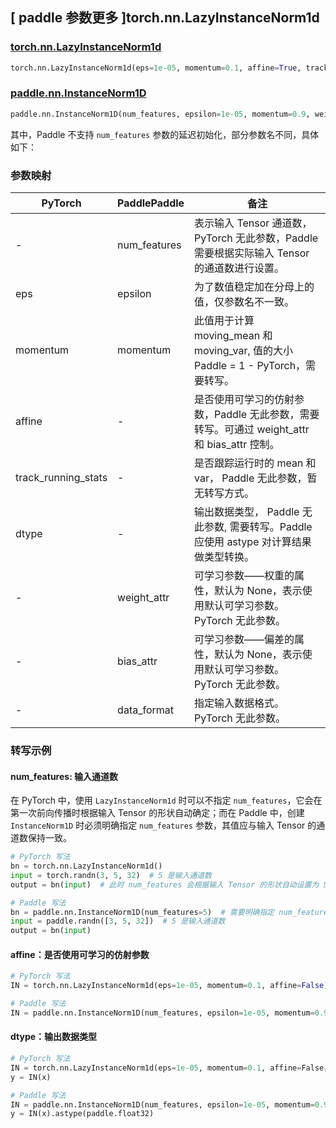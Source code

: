 ## [ paddle 参数更多 ]torch.nn.LazyInstanceNorm1d
### [torch.nn.LazyInstanceNorm1d](https://pytorch.org/docs/stable/generated/torch.nn.LazyInstanceNorm1d.html)

```python
torch.nn.LazyInstanceNorm1d(eps=1e-05, momentum=0.1, affine=True, track_running_stats=True, device=None, dtype=None)
```

### [paddle.nn.InstanceNorm1D](https://www.paddlepaddle.org.cn/documentation/docs/zh/develop/api/paddle/nn/InstanceNorm1D_cn.html#instancenorm1d)
```python
paddle.nn.InstanceNorm1D(num_features, epsilon=1e-05, momentum=0.9, weight_attr=None, bias_attr=None, data_format="NCL", name=None)
```

其中，Paddle 不支持 `num_features` 参数的延迟初始化，部分参数名不同，具体如下：
### 参数映射

| PyTorch       | PaddlePaddle | 备注                                                   |
| ------------- | ------------ | ------------------------------------------------------ |
| -             | num_features   | 表示输入 Tensor 通道数，PyTorch 无此参数，Paddle 需要根据实际输入 Tensor 的通道数进行设置。  |
| eps           | epsilon       | 为了数值稳定加在分母上的值，仅参数名不一致。             |
| momentum      | momentum      | 此值用于计算 moving_mean 和 moving_var, 值的大小 Paddle = 1 - PyTorch，需要转写。               |
| affine        | -             | 是否使用可学习的仿射参数，Paddle 无此参数，需要转写。可通过 weight_attr 和 bias_attr 控制。             |
| track_running_stats | -       | 是否跟踪运行时的 mean 和 var， Paddle 无此参数，暂无转写方式。  |
| dtype         |  -            | 输出数据类型， Paddle 无此参数, 需要转写。Paddle 应使用 astype 对计算结果做类型转换。  |
| -           |  weight_attr            | 可学习参数——权重的属性，默认为 None，表示使用默认可学习参数。 PyTorch 无此参数。 |
| -           |  bias_attr            | 可学习参数——偏差的属性，默认为 None，表示使用默认可学习参数。 PyTorch 无此参数。 |
| -           |  data_format            | 指定输入数据格式。 PyTorch 无此参数。 |

### 转写示例

#### num_features: 输入通道数
在 PyTorch 中，使用 `LazyInstanceNorm1d` 时可以不指定 `num_features`，它会在第一次前向传播时根据输入 Tensor 的形状自动确定；而在 Paddle 中，创建 `InstanceNorm1D` 时必须明确指定 `num_features` 参数，其值应与输入 Tensor 的通道数保持一致。
```python
# PyTorch 写法
bn = torch.nn.LazyInstanceNorm1d()
input = torch.randn(3, 5, 32)  # 5 是输入通道数
output = bn(input)  # 此时 num_features 会根据输入 Tensor 的形状自动设置为 5

# Paddle 写法
bn = paddle.nn.InstanceNorm1D(num_features=5)  # 需要明确指定 num_features
input = paddle.randn([3, 5, 32])  # 5 是输入通道数
output = bn(input)
```

#### affine：是否使用可学习的仿射参数
```python
# PyTorch 写法
IN = torch.nn.LazyInstanceNorm1d(eps=1e-05, momentum=0.1, affine=False)

# Paddle 写法
IN = paddle.nn.InstanceNorm1D(num_features, epsilon=1e-05, momentum=0.9, weight_attr=False, bias_attr=False) # 需要根据实际输入 Tensor 的通道数进行设置
```

#### dtype：输出数据类型
```python
# PyTorch 写法
IN = torch.nn.LazyInstanceNorm1d(eps=1e-05, momentum=0.1, affine=False， dtype=torch.float32)
y = IN(x)

# Paddle 写法
IN = paddle.nn.InstanceNorm1D(num_features, epsilon=1e-05, momentum=0.9, weight_attr=False, bias_attr=False) # 需要根据实际输入 Tensor 的通道数进行设置
y = IN(x).astype(paddle.float32)
```
